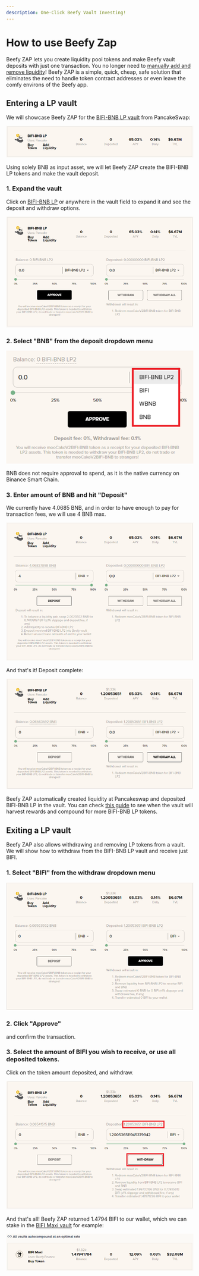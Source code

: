 ```yaml
---
description: One-Click Beefy Vault Investing!
---
```


# How to use Beefy Zap

Beefy ZAP lets you create liquidity pool tokens and make Beefy vault deposits with just one transaction. You no longer need to [manually add and remove liquidity](how-to-add-remove-liquidity.md)! Beefy ZAP is a simple, quick, cheap, safe solution that eliminates the need to handle token contract addresses or even leave the comfy environs of the Beefy app.

## Entering a LP vault

We will showcase Beefy ZAP for the [BIFI-BNB LP vault](https://app.beefy.finance/#/bsc/vault/cakev2-bifi-bnb) from PancakeSwap:

![Screenshot taken on 30 May 2021](../../.gitbook/assets/beefy-zap-bifi-bnb-lp-rate.png)

Using solely BNB as input asset, we will let Beefy ZAP create the BIFI-BNB LP tokens and make the vault deposit.

### 1. Expand the vault

Click on [BIFI-BNB LP](https://app.beefy.finance/vault/cakev2-bifi-bnb) or anywhere in the vault field to expand it and see the deposit and withdraw options.

![](../../.gitbook/assets/beefy-zap-bifi-bnb-lp-dropdown.png)

### 2. Select "BNB" from the deposit dropdown menu

![](../../.gitbook/assets/beefy-zap-bifi-bnb-lp-zap-dropdown-menu.png)

BNB does not require approval to spend, as it is the native currency on Binance Smart Chain.

### 3. Enter amount of BNB and hit "Deposit"

We currently have 4.0685 BNB, and in order to have enough to pay for transaction fees, we will use 4 BNB max.

![](../../.gitbook/assets/beefy-zap-bifi-bnb-lp-deposit.png)

And that's it! Deposit complete:

![](../../.gitbook/assets/beefy-zap-bifi-bnb-lp-deposit-done.png)

Beefy ZAP automatically created liquidity at Pancakeswap and deposited BIFI-BNB LP in the vault. You can check [this guide](how-to-check-harvesting-compounding-rate.md) to see when the vault will harvest rewards and compound for more BIFI-BNB LP tokens.

## Exiting a LP vault

Beefy ZAP also allows withdrawing and removing LP tokens from a vault. We will show how to withdraw from the BIFI-BNB LP vault and receive just BIFI.

### 1. Select "BIFI" from the withdraw dropdown menu

![](../../.gitbook/assets/beefy-zap-bifi-bnb-lp-bifi-withdraw.png)

### 2. Click "Approve"

and confirm the transaction.

### 3. Select the amount of BIFI you wish to receive, or use all deposited tokens.

Click on the token amount deposited, and withdraw.

![](../../.gitbook/assets/beefy-zap-bifi-bnb-lp-bifi-withdraw-all.png)

And that's all! Beefy ZAP returned 1.4794 BIFI to our wallet, which we can stake in the [BIFI Maxi vault](https://app.beefy.finance/#/bsc/vault/bifi-maxi) for example:

![](../../.gitbook/assets/beefy-zap-bifi-bnb-lp-bifi-proof.png)
